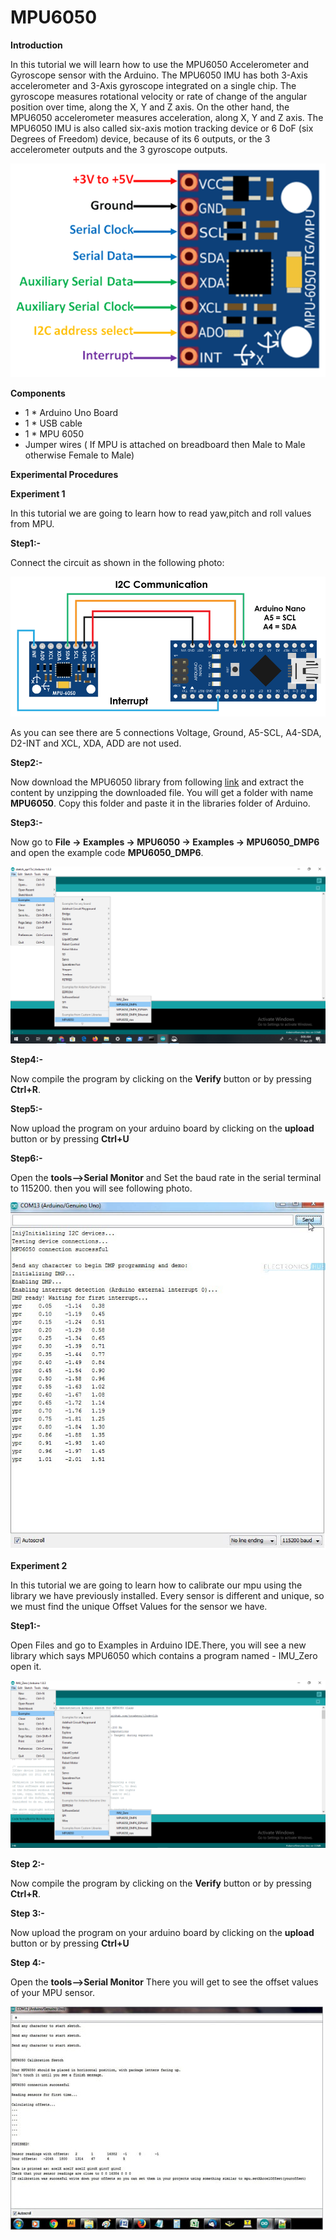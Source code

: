 # MPU6050 

**Introduction**

In this tutorial we will learn how to use the MPU6050 Accelerometer and Gyroscope sensor with the Arduino.
The MPU6050 IMU has both 3-Axis accelerometer and 3-Axis gyroscope integrated on a single chip.
The gyroscope measures rotational velocity or rate of change of the angular position over time, along the X, Y and Z axis.
On the other hand, the MPU6050 accelerometer measures acceleration, along X, Y and Z axis.
The MPU6050 IMU is also called six-axis motion tracking device or 6 DoF (six Degrees of Freedom) device, because of its 6 outputs, or the 3 accelerometer outputs and the 3 gyroscope outputs.

![MPU6050-Pinout.png](/MPU6050/images/MPU6050-Pinout.png)

**Components**

* 1 * Arduino Uno Board
* 1 * USB cable
* 1 * MPU 6050
* Jumper wires ( If MPU is attached on breadboard then Male to Male otherwise Female to Male)

**Experimental Procedures**

**Experiment 1**

In this tutorial we are going to learn how to read yaw,pitch and roll values from MPU.

**Step1:-**

Connect the circuit as shown in the following photo:

![connection](/MPU6050/images/Arduino-and-MPU6050-DMP-Interrupt-pin-circuit.png)

As you can see there are 5 connections Voltage, Ground, A5-SCL, A4-SDA, D2-INT and XCL, XDA, ADD are not used.

**Step2:-**

Now download the MPU6050 library from following [link](https://www.electronicshub.org/wp-content/uploads/2017/11/MPU6050.zip) and extract the content by unzipping the downloaded file. You will get a folder with name **MPU6050**. Copy this folder and paste it in the libraries folder of Arduino.

**Step3:-**

Now go to  **File -> Examples -> MPU6050 -> Examples -> MPU6050_DMP6** and open the example code **MPU6050_DMP6**.


![path](/MPU6050/images/pathMPU.png)

**Step4:-**

Now compile the program by clicking on the **Verify** button or by pressing **Ctrl+R**.

**Step5:-**

Now upload the program on your arduino board by clicking on the **upload** button or by pressing **Ctrl+U**

**Step6:-**

Open the **tools-->Serial Monitor** and Set the baud rate in the serial terminal to 115200.
then you will see following photo.


![serial monitor](/MPU6050/images/MPU6050-Image.jpg)

**Experiment 2**

In this tutorial we are going to learn how to calibrate our mpu using the library we have previously installed.
Every sensor is different and unique, so we must find the unique Offset Values for the sensor we have.

**Step1:-**

Open Files and go to Examples in Arduino IDE.There, you will see a new library which says MPU6050 which contains a program named - 
IMU_Zero open it.

![connection](/MPU6050/images/calibration.png)

**Step 2:-**

Now compile the program by clicking on the **Verify** button or by pressing **Ctrl+R**.

**Step 3:-**

Now upload the program on your arduino board by clicking on the **upload** button or by pressing **Ctrl+U**

**Step 4:-**

Open the **tools-->Serial Monitor** There you will get to see the offset values of your MPU sensor.

![serialmonitor](/MPU6050/images/Offset-values-on-serial-monitor-during-calibration-500x357.jpg)



